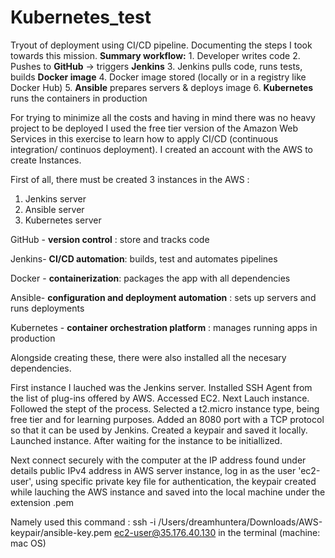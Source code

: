 # Kubernetes_test
Tryout of deployment using CI/CD pipeline. Documenting the steps I took towards this mission.
**Summary workflow:**
    1. Developer writes code
    2. Pushes to **GitHub** → triggers **Jenkins**
    3. Jenkins pulls code, runs tests, builds **Docker image**
    4. Docker image stored (locally or in a registry like Docker Hub)
    5. **Ansible** prepares servers & deploys image
    6. **Kubernetes** runs the containers in production

For trying to minimize all the costs and having in mind there was no heavy project to be deployed I used the free tier version of the Amazon Web Services in this exercise to learn how to apply CI/CD (continuous integration/ continuos deployment).
I created an account with the AWS to create Instances. 

First of all, there must be created 3 instances in the AWS :
1. Jenkins server
2. Ansible server
3. Kubernetes server

GitHub - **version control** : store and tracks code

Jenkins-  **CI/CD automation**: builds, test and automates pipelines

Docker - **containerization**: packages the app with all dependencies

Ansible- **configuration and deployment automation** : sets up servers and runs deployments

Kubernetes - **container orchestration platform** : manages running apps in production

Alongside creating these, there were also installed all the necesary dependencies.


First instance I lauched was the Jenkins server.
Installed SSH Agent from the list of plug-ins offered by AWS.
Accessed EC2. Next Lauch instance. Followed the stept of the process. Selected a t2.micro instance type, being free tier and for learning purposes. Added an 8080 port with a TCP protocol so that it can be used by Jenkins.
Created a keypair and saved it locally. Launched instance.
After waiting for the instance to be initiallized.

Next connect securely with the computer at the IP address found under details public IPv4 address in AWS server instance, log in as the user 'ec2-user', using specific private key file for authentication, the keypair created while lauching the AWS instance and saved into the local machine under the extension .pem 

Namely used this command : ssh -i /Users/dreamhuntera/Downloads/AWS-keypair/ansible-key.pem ec2-user@35.176.40.130  in the terminal (machine: mac OS) 


